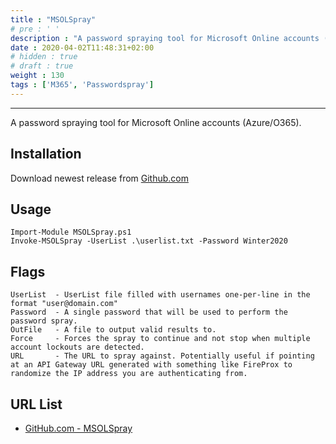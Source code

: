 ```yaml
---
title : "MSOLSpray"
# pre : ' '
description : "A password spraying tool for Microsoft Online accounts (Azure/O365)."
date : 2020-04-02T11:48:31+02:00
# hidden : true
# draft : true
weight : 130
tags : ['M365', 'Passwordspray']
---
```


---

A password spraying tool for Microsoft Online accounts (Azure/O365).

## Installation

Download newest release from [Github.com](https://github.com/dafthack/MSOLSpray/archive/master.zip)

## Usage

```plain
Import-Module MSOLSpray.ps1
Invoke-MSOLSpray -UserList .\userlist.txt -Password Winter2020
```

## Flags

```plain
UserList  - UserList file filled with usernames one-per-line in the format "user@domain.com"
Password  - A single password that will be used to perform the password spray.
OutFile   - A file to output valid results to.
Force     - Forces the spray to continue and not stop when multiple account lockouts are detected.
URL       - The URL to spray against. Potentially useful if pointing at an API Gateway URL generated with something like FireProx to randomize the IP address you are authenticating from.
```

## URL List

- [GitHub.com - MSOLSpray](https://github.com/dafthack/MSOLSpray)
